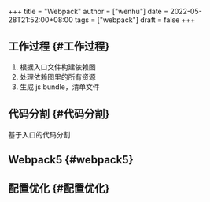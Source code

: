 +++
title = "Webpack"
author = ["wenhu"]
date = 2022-05-28T21:52:00+08:00
tags = ["webpack"]
draft = false
+++

## 工作过程 {#工作过程}

1.  根据入口文件构建依赖图
2.  处理依赖图里的所有资源
3.  生成 js bundle，清单文件


## 代码分割 {#代码分割}

基于入口的代码分割


## Webpack5 {#webpack5}


## 配置优化 {#配置优化}
